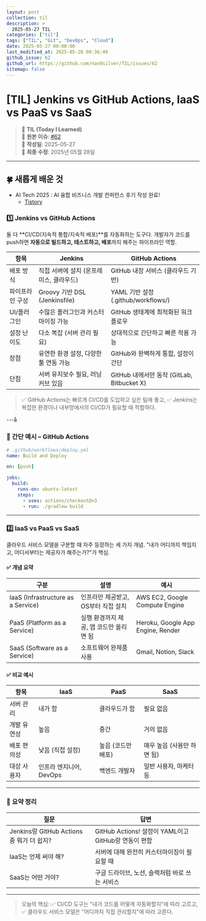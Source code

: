 ```yaml
---
layout: post
collection: til
description: >
  2025-05-27 TIL
categories: ["til"]
tags: ["TIL", "Git", "DevOps", "Cloud"]
date: 2025-05-27 00:00:00
last_modified_at: 2025-05-28 00:36:49
github_issue: 62
github_url: https://github.com/nan0silver/TIL/issues/62
sitemap: false
---
```


# [TIL] Jenkins vs GitHub Actions, IaaS vs PaaS vs SaaS

> 📝 **TIL (Today I Learned)**  
> 🔗 **원본 이슈**: [#62](https://github.com/nan0silver/TIL/issues/62)  
> 📅 **작성일**: 2025-05-27  
> 🔄 **최종 수정**: 2025년 05월 28일

---


## 🍀 새롭게 배운 것

- AI Tech 2025 : AI 융합 비즈니스 개발 컨퍼런스 후기 작성 완료!
  - [Tistory](https://silvernh.tistory.com/3)

### 1️⃣ **Jenkins vs GitHub Actions**

둘 다 \*\*CI/CD(지속적 통합/지속적 배포)\*\*를 자동화하는 도구다.
개발자가 코드를 push하면 **자동으로 빌드하고, 테스트하고, 배포**까지 해주는 파이프라인 역할.

| 항목            | Jenkins                                 | GitHub Actions                             |
| --------------- | --------------------------------------- | ------------------------------------------ |
| 배포 방식       | 직접 서버에 설치 (온프레미스, 클라우드) | GitHub 내장 서비스 (클라우드 기반)         |
| 파이프라인 구성 | Groovy 기반 DSL (Jenkinsfile)           | YAML 기반 설정 (.github/workflows/)        |
| UI/플러그인     | 수많은 플러그인과 커스터마이징 가능     | GitHub 생태계에 최적화된 워크플로우        |
| 설정 난이도     | 다소 복잡 (서버 관리 필요)              | 상대적으로 간단하고 빠른 적용 가능         |
| 장점            | 유연한 환경 설정, 다양한 툴 연동 가능   | GitHub와 완벽하게 통합, 설정이 간단        |
| 단점            | 서버 유지보수 필요, 러닝커브 있음       | GitHub 내에서만 동작 (GitLab, Bitbucket X) |

> ✅ GitHub Actions는 빠르게 CI/CD를 도입하고 싶은 팀에 좋고,
> ✅ Jenkins는 복잡한 환경이나 내부망에서의 CI/CD가 필요할 때 적합하다.

---å

### 🧪 간단 예시 – GitHub Actions

```yaml
# .github/workflows/deploy.yml
name: Build and Deploy

on: [push]

jobs:
  build:
    runs-on: ubuntu-latest
    steps:
      - uses: actions/checkout@v3
      - run: ./gradlew build
```

---

### 2️⃣ **IaaS vs PaaS vs SaaS**

클라우드 서비스 모델을 구분할 때 자주 등장하는 세 가지 개념.
"내가 어디까지 책임지고, 어디서부터는 제공자가 해주는가?"가 핵심.

#### ✅ 개념 요약

| 구분                               | 설명                                    | 예시                              |
| ---------------------------------- | --------------------------------------- | --------------------------------- |
| IaaS (Infrastructure as a Service) | 인프라만 제공받고, OS부터 직접 설치     | AWS EC2, Google Compute Engine    |
| PaaS (Platform as a Service)       | 실행 환경까지 제공, 앱 코드만 올리면 됨 | Heroku, Google App Engine, Render |
| SaaS (Software as a Service)       | 소프트웨어 완제품 사용                  | Gmail, Notion, Slack              |

#### ✅ 비교 예시

| 항목        | IaaS                    | PaaS               | SaaS                       |
| ----------- | ----------------------- | ------------------ | -------------------------- |
| 서버 관리   | 내가 함                 | 클라우드가 함      | 필요 없음                  |
| 개발 유연성 | 높음                    | 중간               | 거의 없음                  |
| 배포 편의성 | 낮음 (직접 설정)        | 높음 (코드만 배포) | 매우 높음 (사용만 하면 됨) |
| 대상 사용자 | 인프라 엔지니어, DevOps | 백엔드 개발자      | 일반 사용자, 마케터 등     |

---

### 🧠 요약 정리

| 질문                                      | 답변                                                 |
| ----------------------------------------- | ---------------------------------------------------- |
| Jenkins랑 GitHub Actions 중 뭐가 더 쉽지? | GitHub Actions! 설정이 YAML이고 GitHub랑 연동이 편함 |
| IaaS는 언제 써야 해?                      | 서버에 대해 완전히 커스터마이징이 필요할 때          |
| SaaS는 어떤 거야?                         | 구글 드라이브, 노션, 슬랙처럼 바로 쓰는 서비스       |

---

> 오늘의 핵심:
> ✅ CI/CD 도구는 "내가 코드를 어떻게 자동화할지"에 따라 고르고,
> ✅ 클라우드 서비스 모델은 "어디까지 직접 관리할지"에 따라 고른다.
